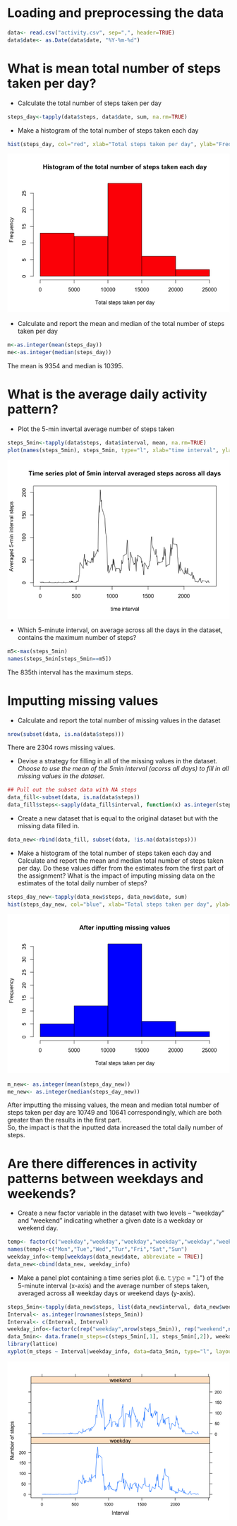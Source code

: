 # Loading and preprocessing the data

```r
data<- read.csv("activity.csv", sep=",", header=TRUE)
data$date<- as.Date(data$date, "%Y-%m-%d")
```

# What is mean total number of steps taken per day?
* Calculate the total number of steps taken per day

```r
steps_day<-tapply(data$steps, data$date, sum, na.rm=TRUE)
```

* Make a histogram of the total number of steps taken each day

```r
hist(steps_day, col="red", xlab="Total steps taken per day", ylab="Frequency", main="Histogram of the total number of steps taken each day")
```

![](PA1_template_files/figure-html/unnamed-chunk-3-1.png) 

* Calculate and report the mean and median of the total number of steps taken per day

```r
m<-as.integer(mean(steps_day))
me<-as.integer(median(steps_day))
```
The mean is 9354 and median is 10395.

# What is the average daily activity pattern?
* Plot the 5-min invertal average number of steps taken

```r
steps_5min<-tapply(data$steps, data$interval, mean, na.rm=TRUE)
plot(names(steps_5min), steps_5min, type="l", xlab="time interval", ylab="Averaged 5-min interval steps", main="Time series plot of 5min interval averaged steps across all days")
```

![](PA1_template_files/figure-html/unnamed-chunk-5-1.png) 

* Which 5-minute interval, on average across all the days in the dataset, contains the maximum number of steps?

```r
m5<-max(steps_5min)
names(steps_5min[steps_5min==m5])
```
The 835th interval has the maximum steps.

# Imputting missing values
* Calculate and report the total number of missing values in the dataset

```r
nrow(subset(data, is.na(data$steps)))
```
There are 2304 rows missing values.

* Devise a strategy for filling in all of the missing values in the dataset.  
_Choose to use the mean of the 5min interval (acorss all days) to fill in all missing values in the dataset._

```r
## Pull out the subset data with NA steps
data_fill<-subset(data, is.na(data$steps))
data_fill$steps<-sapply(data_fill$interval, function(x) as.integer(steps_5min[[as.character(x)]]))
```

* Create a new dataset that is equal to the original dataset but with the missing data filled in.

```r
data_new<-rbind(data_fill, subset(data, !is.na(data$steps)))
```

* Make a histogram of the total number of steps taken each day and Calculate and report the mean and median total number of steps taken per day. Do these values differ from the estimates from the first part of the assignment? What is the impact of imputing missing data on the estimates of the total daily number of steps?

```r
steps_day_new<-tapply(data_new$steps, data_new$date, sum)
hist(steps_day_new, col="blue", xlab="Total steps taken per day", ylab="Frequency", main="After inputting missing values")
```

![](PA1_template_files/figure-html/unnamed-chunk-10-1.png) 

```r
m_new<- as.integer(mean(steps_day_new))
me_new<- as.integer(median(steps_day_new))
```
After imputting the missing values, the mean and median total number of steps taken per day are 10749 and 10641 correspondingly, which are both greater than the results in the first part.  
So, the impact is that the inputted data increased the total daily number of steps.

# Are there differences in activity patterns between weekdays and weekends?
* Create a new factor variable in the dataset with two levels – “weekday” and “weekend” indicating whether a given date is a weekday or weekend day.

```r
temp<- factor(c("weekday","weekday","weekday","weekday","weekday","weekend","weekend"))
names(temp)<-c("Mon","Tue","Wed","Tur","Fri","Sat","Sun")
weekday_info<-temp[weekdays(data_new$date, abbreviate = TRUE)]
data_new<-cbind(data_new, weekday_info)
```
* Make a panel plot containing a time series plot (i.e. 𝚝𝚢𝚙𝚎 = "𝚕") of the 5-minute interval (x-axis) and the average number of steps taken, averaged across all weekday days or weekend days (y-axis).  


```r
steps_5min<-tapply(data_new$steps, list(data_new$interval, data_new$weekday_info), mean)
Interval<- as.integer(rownames(steps_5min))
Interval<- c(Interval, Interval)
weekday_info<-factor(c(rep("weekday",nrow(steps_5min)), rep("weekend",nrow(steps_5min))))
data_5min<- data.frame(m_steps=c(steps_5min[,1], steps_5min[,2]), weekday_info, Interval)
library(lattice)
xyplot(m_steps ~ Interval|weekday_info, data=data_5min, type="l", layout=c(1,2), xlab="Interval", ylab="Number of steps")
```

![](PA1_template_files/figure-html/unnamed-chunk-12-1.png) 
